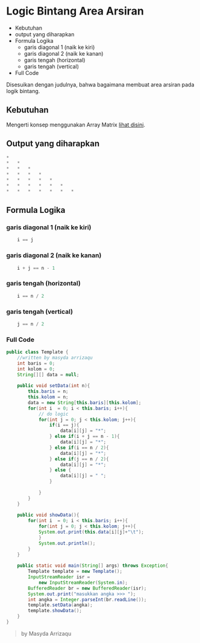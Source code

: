 # Logic Bintang Area Arsiran  
* 	Kebutuhan
*	output yang diharapkan 
* 	Formula Logika
	* garis diagonal 1 (naik ke kiri)
	* garis diagonal 2 (naik ke kanan)
	* garis tengah (horizontal)
	* garis tengah (vertical)
* Full Code 

Disesuikan dengan judulnya, bahwa bagaimana membuat area arsiran pada logik bintang.

## Kebutuhan
Mengerti konsep menggunakan Array Matrix [lihat disini](https://arrizaqu.github.io/logic/template).
	
## Output yang diharapkan
```java
*	 	 	 	 	 	 
*	*	 	 	 	 	 
*	*	*	 	 	 	 
*	*	*	*	 	 	 
*	*	*	*	*	 	 
*	*	*	*	*	*	 
*	*	*	*	*	*	*
```

## Formula Logika
### garis diagonal 1 (naik ke kiri)
```js
	i == j
```

### garis diagonal 2 (naik ke kanan)
```js
	i + j == n - 1
```

### garis tengah (horizontal)
```js
	i == n / 2
```

### garis tengah (vertical)
```js
	j == n / 2
```

### Full Code 
```java
public class Template {
	//written by masyda arrizaqu	
	int baris = 0;
	int kolom = 0;
	String[][] data = null;
	
	public void setData(int n){
		this.baris = n;
		this.kolom = n;
		data = new String[this.baris][this.kolom];
		for(int i  = 0; i < this.baris; i++){
			// do logic 
			for(int j = 0; j < this.kolom; j++){
				if(i == j){
					data[i][j] = "*";
				} else if(i + j == n - 1){
					data[i][j] = "*";
				} else if(i == n / 2){
					data[i][j] = "*";
				} else if(j == n / 2){
					data[i][j] = "*";
				} else {
					data[i][j] = " ";
				}
				
			}
		}
	}
	
	public void showData(){
		for(int i  = 0; i < this.baris; i++){
			for(int j = 0; j < this.kolom; j++){
			System.out.print(this.data[i][j]+"\t");
			}
			System.out.println();
		}
	}
	
	public static void main(String[] args) throws Exception{
		Template template = new Template();
		InputStreamReader isr = 
			new InputStreamReader(System.in);
		BufferedReader br = new BufferedReader(isr);
		System.out.print("masukkan angka >>> ");
		int angka = Integer.parseInt(br.readLine());
		template.setData(angka);
		template.showData();
	}
}
```

> by Masyda Arrizaqu 